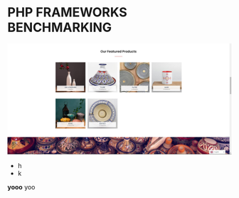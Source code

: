 # PHP FRAMEWORKS BENCHMARKING
<img src="https://github.com/ELMESKINEAnas/wordpress_project_2/blob/main/categories.jpg">

- h
- k

**yooo**
yoo
